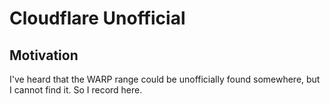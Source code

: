 # Cloudflare Unofficial

## Motivation

I've heard that the WARP range could be unofficially found somewhere, but I cannot find it.
So I record here.
